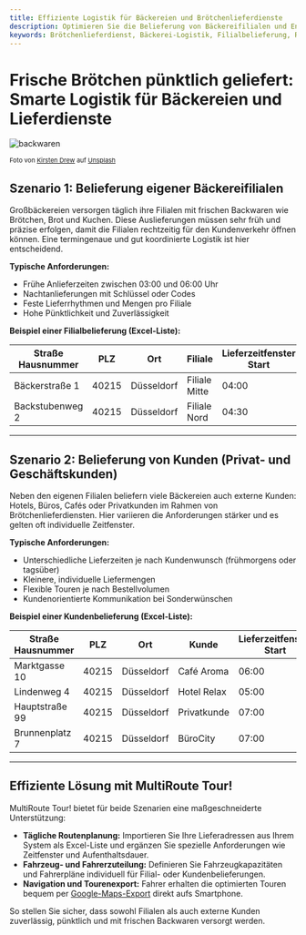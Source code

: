 ```yaml
---
title: Effiziente Logistik für Bäckereien und Brötchenlieferdienste
description: Optimieren Sie die Belieferung von Bäckereifilialen und Endkunden mit frischen Brötchen und Backwaren dank smarter Tourenplanung. Schnell, frisch und effizient.
keywords: Brötchenlieferdienst, Bäckerei-Logistik, Filialbelieferung, Routenoptimierung, Bäckereien, frische Brötchen, Lieferdienst, MultiRoute Tour
---
```


# Frische Brötchen pünktlich geliefert: Smarte Logistik für Bäckereien und Lieferdienste

![backwaren](https://github.com/user-attachments/assets/6a27bf41-3885-40a1-b3fe-24f4afb7b50d "Effiziente Logistikplanung für Bäckereien und Lieferdienste")

<div style="font-size: 11px">
Foto von <a href="https://unsplash.com/de/@k_drew?utm_content=creditCopyText&utm_medium=referral&utm_source=unsplash">Kirsten Drew</a> auf <a href="https://unsplash.com/de/fotos/gebackener-teig-auf-schussel-n49BjsFf5dI?utm_content=creditCopyText&utm_medium=referral&utm_source=unsplash">Unsplash</a></div>
      

## Szenario 1: Belieferung eigener Bäckereifilialen

Großbäckereien versorgen täglich ihre Filialen mit frischen Backwaren wie Brötchen, Brot und Kuchen. Diese Auslieferungen müssen sehr früh und präzise erfolgen, damit die Filialen rechtzeitig für den Kundenverkehr öffnen können. Eine termingenaue und gut koordinierte Logistik ist hier entscheidend.

**Typische Anforderungen:**
- Frühe Anlieferzeiten zwischen 03:00 und 06:00 Uhr
- Nachtanlieferungen mit Schlüssel oder Codes
- Feste Lieferrhythmen und Mengen pro Filiale
- Hohe Pünktlichkeit und Zuverlässigkeit

**Beispiel einer Filialbelieferung (Excel-Liste):**

| Straße Hausnummer | PLZ  | Ort        | Filiale        | Lieferzeitfenster Start | Lieferzeitfenster Ende | Aufenthaltsdauer (Sek.) | Wochentag |
|-------------------|------|------------|----------------|-------------------------|------------------------|-------------------------|-----------|
| Bäckerstraße 1     | 40215| Düsseldorf | Filiale Mitte   | 04:00                   | 05:00                  | 900                     | Mo-Fr     |
| Backstubenweg 2    | 40215| Düsseldorf | Filiale Nord    | 04:30                   | 05:30                  | 900                     | Mo-Fr     |

---

## Szenario 2: Belieferung von Kunden (Privat- und Geschäftskunden)

Neben den eigenen Filialen beliefern viele Bäckereien auch externe Kunden: Hotels, Büros, Cafés oder Privatkunden im Rahmen von Brötchenlieferdiensten. Hier variieren die Anforderungen stärker und es gelten oft individuelle Zeitfenster.

**Typische Anforderungen:**
- Unterschiedliche Lieferzeiten je nach Kundenwunsch (frühmorgens oder tagsüber)
- Kleinere, individuelle Liefermengen
- Flexible Touren je nach Bestellvolumen
- Kundenorientierte Kommunikation bei Sonderwünschen

**Beispiel einer Kundenbelieferung (Excel-Liste):**

| Straße Hausnummer | PLZ  | Ort        | Kunde          | Lieferzeitfenster Start | Lieferzeitfenster Ende | Aufenthaltsdauer (Sek.) | Wochentag |
|-------------------|------|------------|----------------|-------------------------|------------------------|-------------------------|-----------|
| Marktgasse 10      | 40215| Düsseldorf | Café Aroma      | 06:00                   | 07:00                  | 600                     | Mo-Fr     |
| Lindenweg 4        | 40215| Düsseldorf | Hotel Relax     | 05:00                   | 06:00                  | 900                     | Mo-So     |
| Hauptstraße 99     | 40215| Düsseldorf | Privatkunde     | 07:00                   | 08:00                  | 300                     | Sa-So     |
| Brunnenplatz 7     | 40215| Düsseldorf | BüroCity        | 07:00                   | 09:00                  | 600                     | Mo-Fr     |

---

## Effiziente Lösung mit MultiRoute Tour!

MultiRoute Tour! bietet für beide Szenarien eine maßgeschneiderte Unterstützung:

* **Tägliche Routenplanung:** Importieren Sie Ihre Lieferadressen aus Ihrem System als Excel-Liste und ergänzen Sie spezielle Anforderungen wie Zeitfenster und Aufenthaltsdauer.
* **Fahrzeug- und Fahrerzuteilung:** Definieren Sie Fahrzeugkapazitäten und Fahrerpläne individuell für Filial- oder Kundenbelieferungen.
* **Navigation und Tourenexport:** Fahrer erhalten die optimierten Touren bequem per [Google-Maps-Export](../tour/#tour-exportieren) direkt aufs Smartphone.

So stellen Sie sicher, dass sowohl Filialen als auch externe Kunden zuverlässig, pünktlich und mit frischen Backwaren versorgt werden.
